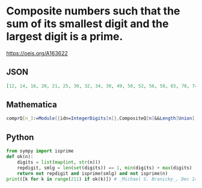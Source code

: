 # Composite numbers such that the sum of its smallest digit and the largest digit is a prime\.
https://oeis.org/A163622
## JSON
```JSON
[12, 14, 16, 20, 21, 25, 30, 32, 34, 38, 49, 50, 52, 56, 58, 65, 70, 74, 76, 85, 92, 94, 98, 102, 105, 112, 114, 116, 120, 121, 122, 124, 126, 130, 134, 136, 141, 142, 143, 144, 146, 150, 156, 161, 162, 164, 165, 166, 170, 200, 201, 202, 203, 205, 207, 210]
```
## Mathematica
```Mathematica
comprQ[n_]:=Module[{idn=IntegerDigits[n]},CompositeQ[n]&&Length[Union[ idn]]>1&&PrimeQ[Min[idn]+Max[idn]]]; Select[Range[250],comprQ] (* _Harvey P. Dale_, Mar 29 2015 *)
```
## Python
```Python
from sympy import isprime
def ok(n):
    digits = list(map(int, str(n)))
    repdigit, smlg = len(set(digits)) == 1, min(digits) + max(digits)
    return not repdigit and isprime(smlg) and not isprime(n)
print([k for k in range(211) if ok(k)]) # _Michael S. Branicky_, Dec 14 2021
```
